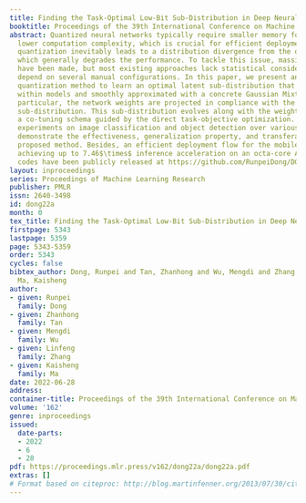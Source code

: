 ```yaml
---
title: Finding the Task-Optimal Low-Bit Sub-Distribution in Deep Neural Networks
booktitle: Proceedings of the 39th International Conference on Machine Learning
abstract: Quantized neural networks typically require smaller memory footprints and
  lower computation complexity, which is crucial for efficient deployment. However,
  quantization inevitably leads to a distribution divergence from the original network,
  which generally degrades the performance. To tackle this issue, massive efforts
  have been made, but most existing approaches lack statistical considerations and
  depend on several manual configurations. In this paper, we present an adaptive-mapping
  quantization method to learn an optimal latent sub-distribution that is inherent
  within models and smoothly approximated with a concrete Gaussian Mixture (GM). In
  particular, the network weights are projected in compliance with the GM-approximated
  sub-distribution. This sub-distribution evolves along with the weight update in
  a co-tuning schema guided by the direct task-objective optimization. Sufficient
  experiments on image classification and object detection over various modern architectures
  demonstrate the effectiveness, generalization property, and transferability of the
  proposed method. Besides, an efficient deployment flow for the mobile CPU is developed,
  achieving up to 7.46$\times$ inference acceleration on an octa-core ARM CPU. Our
  codes have been publicly released at https://github.com/RunpeiDong/DGMS.
layout: inproceedings
series: Proceedings of Machine Learning Research
publisher: PMLR
issn: 2640-3498
id: dong22a
month: 0
tex_title: Finding the Task-Optimal Low-Bit Sub-Distribution in Deep Neural Networks
firstpage: 5343
lastpage: 5359
page: 5343-5359
order: 5343
cycles: false
bibtex_author: Dong, Runpei and Tan, Zhanhong and Wu, Mengdi and Zhang, Linfeng and
  Ma, Kaisheng
author:
- given: Runpei
  family: Dong
- given: Zhanhong
  family: Tan
- given: Mengdi
  family: Wu
- given: Linfeng
  family: Zhang
- given: Kaisheng
  family: Ma
date: 2022-06-28
address:
container-title: Proceedings of the 39th International Conference on Machine Learning
volume: '162'
genre: inproceedings
issued:
  date-parts:
  - 2022
  - 6
  - 28
pdf: https://proceedings.mlr.press/v162/dong22a/dong22a.pdf
extras: []
# Format based on citeproc: http://blog.martinfenner.org/2013/07/30/citeproc-yaml-for-bibliographies/
---
```

